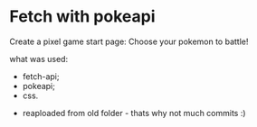 # Fetch with pokeapi

Create a pixel game start page: Choose your pokemon to battle!


what was used: 
- fetch-api;
- pokeapi;
- css.


* reaploaded from old folder - thats why not much commits :)

